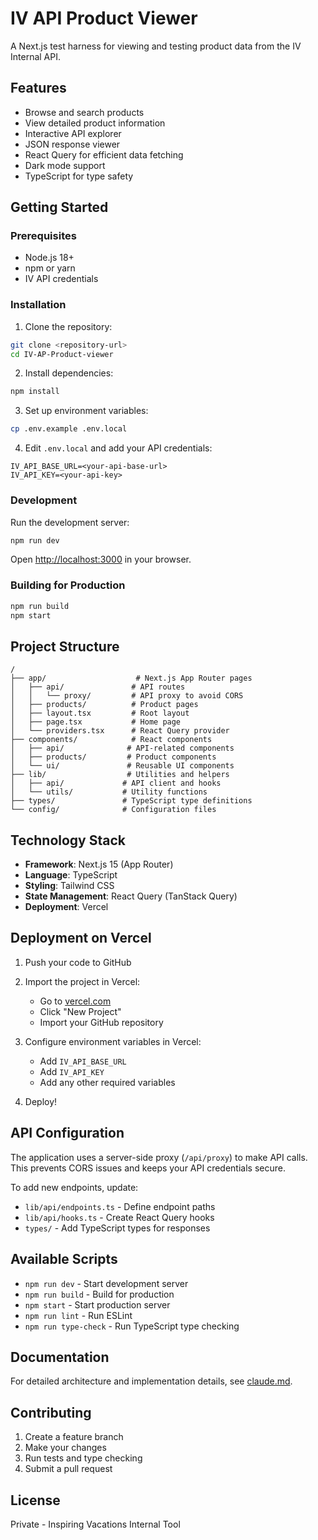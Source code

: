 # IV API Product Viewer

A Next.js test harness for viewing and testing product data from the IV Internal API.

## Features

- Browse and search products
- View detailed product information
- Interactive API explorer
- JSON response viewer
- React Query for efficient data fetching
- Dark mode support
- TypeScript for type safety

## Getting Started

### Prerequisites

- Node.js 18+
- npm or yarn
- IV API credentials

### Installation

1. Clone the repository:
```bash
git clone <repository-url>
cd IV-AP-Product-viewer
```

2. Install dependencies:
```bash
npm install
```

3. Set up environment variables:
```bash
cp .env.example .env.local
```

4. Edit `.env.local` and add your API credentials:
```
IV_API_BASE_URL=<your-api-base-url>
IV_API_KEY=<your-api-key>
```

### Development

Run the development server:
```bash
npm run dev
```

Open [http://localhost:3000](http://localhost:3000) in your browser.

### Building for Production

```bash
npm run build
npm start
```

## Project Structure

```
/
├── app/                    # Next.js App Router pages
│   ├── api/               # API routes
│   │   └── proxy/         # API proxy to avoid CORS
│   ├── products/          # Product pages
│   ├── layout.tsx         # Root layout
│   ├── page.tsx           # Home page
│   └── providers.tsx      # React Query provider
├── components/            # React components
│   ├── api/              # API-related components
│   ├── products/         # Product components
│   └── ui/               # Reusable UI components
├── lib/                  # Utilities and helpers
│   ├── api/             # API client and hooks
│   └── utils/           # Utility functions
├── types/               # TypeScript type definitions
└── config/              # Configuration files
```

## Technology Stack

- **Framework**: Next.js 15 (App Router)
- **Language**: TypeScript
- **Styling**: Tailwind CSS
- **State Management**: React Query (TanStack Query)
- **Deployment**: Vercel

## Deployment on Vercel

1. Push your code to GitHub

2. Import the project in Vercel:
   - Go to [vercel.com](https://vercel.com)
   - Click "New Project"
   - Import your GitHub repository

3. Configure environment variables in Vercel:
   - Add `IV_API_BASE_URL`
   - Add `IV_API_KEY`
   - Add any other required variables

4. Deploy!

## API Configuration

The application uses a server-side proxy (`/api/proxy`) to make API calls. This prevents CORS issues and keeps your API credentials secure.

To add new endpoints, update:
- `lib/api/endpoints.ts` - Define endpoint paths
- `lib/api/hooks.ts` - Create React Query hooks
- `types/` - Add TypeScript types for responses

## Available Scripts

- `npm run dev` - Start development server
- `npm run build` - Build for production
- `npm start` - Start production server
- `npm run lint` - Run ESLint
- `npm run type-check` - Run TypeScript type checking

## Documentation

For detailed architecture and implementation details, see [claude.md](./claude.md).

## Contributing

1. Create a feature branch
2. Make your changes
3. Run tests and type checking
4. Submit a pull request

## License

Private - Inspiring Vacations Internal Tool
